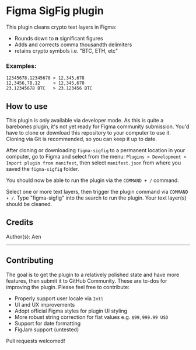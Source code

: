 # Figma SigFig plugin

This plugin cleans crypto text layers in Figma:

- Rounds down to **n** significant figures
- Adds and corrects comma thousandth delimiters
- retains crypto symbols i.e. "BTC, ETH, etc"

### Examples:

```
12345678.12345678 > 12,345,678
12,3456,78.12     > 12,345,678
23.12345678 BTC   > 23.123456 BTC
```

## How to use

This plugin is only available via developer mode. As this is quite a barebones plugin, it's not yet ready for Figma community submission. You'd have to clone or download this repository to your computer to use it. Cloning via Git is recommended, so you can keep it up to date.

After cloning or downloading `figma-sigfig` to a permanent location in your computer, go to Figma and select from the menu: `Plugins > Development > Import plugin from manifest`, then select `manifest.json` from where you saved the `figma-sigfig` folder.

You should now be able to run the plugin via the `COMMAND + /` command.

Select one or more text layers, then trigger the plugin command via `COMMAND + /`. Type "figma-sigfig" into the search to run the plugin. Your text layer(s) should be cleaned.

## Credits

Author(s): Aen

---

## Contributing

The goal is to get the plugin to a relatively polished state and have more features, then submit it to GitHub Community. These are to-dos for improving the plugin. Please feel free to contribute:

- Properly support user locale via `Intl`
- UI and UX improvements
- Adopt official Figma styles for plugin UI styling
- More robust string correction for fiat values e.g. `$99,999.99 USD`
- Support for date formatting
- FigJam support (untested)

Pull requests welcomed!